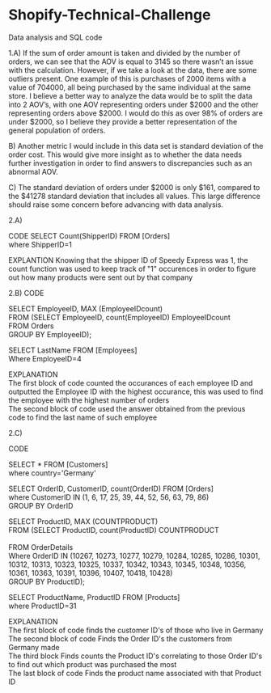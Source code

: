 # Shopify-Technical-Challenge
Data analysis and SQL code

1.A) If the sum of order amount is taken and divided by the number of orders, we can see that the AOV is equal to 3145 so there wasn’t an issue with the calculation. However, if we take a look at the data, there are some outliers present. One example of this is purchases of 2000 items with a value of 704000, all being purchased by the same individual at the same store. I believe a better way to analyze the data would be to split the data into 2 AOV’s, with one AOV representing orders under $2000 and the other representing orders above $2000. I would do this as over 98% of orders are under $2000, so I believe they provide a better representation of the general population of orders.

B) Another metric I would include in this data set is standard deviation of the order cost. This would give more insight as to whether the data needs further investigation in order to find answers to discrepancies such as an abnormal AOV.

C) The standard deviation of orders under $2000 is only $161, compared to the $41278 standard deviation that includes all values. This large difference should raise some concern before advancing with data analysis.

2.A)

CODE
SELECT Count(ShipperID) FROM [Orders]                                                                                                    
where ShipperID=1

EXPLANTION
Knowing that the shipper ID of Speedy Express was 1, the count function was used to keep track of "1" occurences in order to figure out how many products were sent out by that company  

2.B)
CODE

SELECT EmployeeID, MAX (EmployeeIDcount) <br>
FROM (SELECT EmployeeID, count(EmployeeID) EmployeeIDcount <br>
FROM Orders <br>
GROUP BY EmployeeID); 

SELECT LastName FROM [Employees] <br>
Where EmployeeID=4

EXPLANATION <br>
The first block of code counted the occurances of each employee ID and outputted the Employee ID with the highest occurance, this was used to find the employee with the highest number of orders <br>
The second block of code used the answer obtained from the previous code to find the last name of such employee

2.C)

CODE 

SELECT * FROM [Customers] <br>
where country='Germany'

SELECT OrderID, CustomerID, count(OrderID) FROM [Orders] <br>
where CustomerID IN (1, 6, 17, 25, 39, 44, 52, 56, 63, 79, 86) <br> 
GROUP BY OrderID

SELECT ProductID, MAX (COUNTPRODUCT) <br>
FROM (SELECT ProductID, count(ProductID) COUNTPRODUCT <br>  
FROM OrderDetails <br>
Where OrderID IN (10267, 10273, 10277, 10279, 10284, 10285, 10286, 10301, 10312, 10313, 10323, 10325, 10337, 10342, 10343, 10345, 10348, 10356, 10361, 10363, 10391, 10396, 10407, 10418, 10428) <br>
GROUP BY ProductID);

SELECT ProductName, ProductID FROM [Products] <br>
where ProductID=31

EXPLANATION <br>
The first block of code finds the customer ID's of those who live in Germany <br>
The second block of code Finds the Order ID's the customers from Germany made <br>
The third block Finds counts the Product ID's correlating to those Order ID's to find out which product was purchased the most <br>
The last block of code Finds the product name associated with that Product ID
